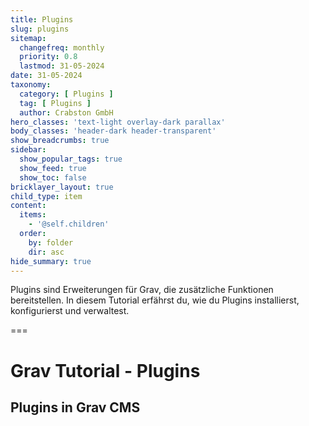 ```yaml
---
title: Plugins
slug: plugins
sitemap:
  changefreq: monthly
  priority: 0.8
  lastmod: 31-05-2024
date: 31-05-2024
taxonomy:
  category: [ Plugins ]
  tag: [ Plugins ]
  author: Crabston GmbH
hero_classes: 'text-light overlay-dark parallax'
body_classes: 'header-dark header-transparent'
show_breadcrumbs: true
sidebar:
  show_popular_tags: true
  show_feed: true
  show_toc: false
bricklayer_layout: true
child_type: item
content:
  items:
    - '@self.children'
  order:
    by: folder
    dir: asc
hide_summary: true
---
```


Plugins sind Erweiterungen für Grav, die zusätzliche Funktionen bereitstellen. In diesem Tutorial erfährst du, wie du Plugins installierst, konfigurierst und verwaltest.

===

# Grav Tutorial - Plugins
## Plugins in Grav CMS
